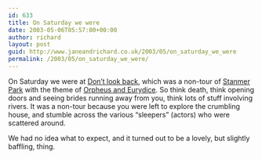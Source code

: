 ```yaml
---
id: 633
title: On Saturday we were
date: 2003-05-06T05:57:00+00:00
author: richard
layout: post
guid: http://www.janeandrichard.co.uk/2003/05/on_saturday_we_were
permalink: /2003/05/on_saturday_we_were/
---
```

On Saturday we were at [Don&#8217;t look back](http://www.artsoutheast.co.uk/press_releases/dontlookback.cfm?state=internal), which was a non-tour of [Stanmer Park](http://www.mybrightonandhove.org.uk/stanmer_park_history.htm) with the theme of [Orpheus and Eurydice](http://www.hipark.austin.isd.tenet.edu/mythology/orpheus.html). So think death, think opening doors and seeing brides running away from you, think lots of stuff involving rivers. It was a non-tour because you were left to explore the crumbling house, and stumble across the various &#8220;sleepers&#8221; (actors) who were scattered around.

We had no idea what to expect, and it turned out to be a lovely, but slightly baffling, thing.